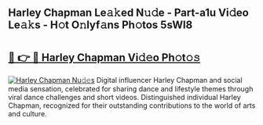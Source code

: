## Harley Chapman Le𝚊𝚔ed N𝚞𝚍e - Part-a1u Vi𝚍eo Le𝚊𝚔s - H𝚘t O𝚗lyf𝚊ns Ph𝚘tos 5sWl8

# <h2><a href="http://hf5xigx.feru.top/?c=Harley+Chapman">🔗 👉 🔴 Harley Chapman Vi𝚍𝚎o Ph𝚘t𝚘𝚜</a></h2>

[![Harley Chapman Nu𝚍𝚎s](https://i.imgur.com/0TWrTi3.gif)](http://hf5xigx.feru.top/?c=Harley+Chapman)
Digital influencer Harley Chapman and social media sensation, celebrated for sharing dance and lifestyle themes through viral dance challenges and short videos. Distinguished individual Harley Chapman, recognized for their outstanding contributions to the world of arts and culture. 
